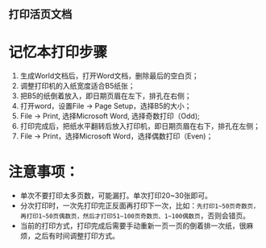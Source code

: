 打印活页文档
--

# 记忆本打印步骤
1. 生成World文档后，打开Word文档，删除最后的空白页；
2. 调整打印机的入纸宽度适合B5纸张；
3. 把B5的纸倒着放入，即日期页眉在左下，排孔在右侧；
4. 打开word，设置File -> Page Setup，选择B5的大小；
7. File -> Print, 选择Microsoft Word, 选择奇数打印（Odd);
6. 打印完成后，把纸水平翻转后放入打印机，即日期页眉在右下，排孔在左侧；
5. File -> Print，选择Microsoft Word，选择偶数打印（Even)；

# 注意事项：
- 单次不要打印太多页数，可能漏打。单次打印20~30张即可。
- 分次打印时，一次先打印完正反面再打印下一次，比如：`先打印1~50页奇数页，再打印1~50页偶数页，然后才打印51~100页奇数页、1~100偶数页`，否则会错页。
- 当前的打印方式，打印完成后需要手动重新一页一页的倒着排一次纸，很麻烦，之后有时间调整打印方式。
